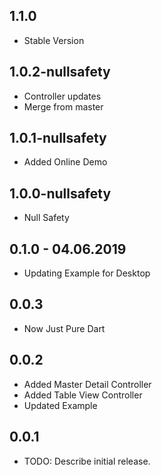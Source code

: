 ## 1.1.0

* Stable Version

## 1.0.2-nullsafety

* Controller updates
* Merge from master

## 1.0.1-nullsafety

* Added Online Demo

## 1.0.0-nullsafety

* Null Safety

## 0.1.0 - 04.06.2019

* Updating Example for Desktop

## 0.0.3

* Now Just Pure Dart

## 0.0.2

* Added Master Detail Controller
* Added Table View Controller
* Updated Example

## 0.0.1

* TODO: Describe initial release.
